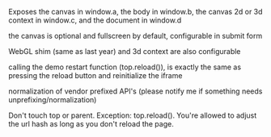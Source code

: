 Exposes the canvas in window.a, the body in window.b, the canvas 2d or 3d context in window.c, and the document in window.d

the canvas is optional and fullscreen by default, configurable in submit form

WebGL shim (same as last year) and 3d context are also configurable

calling the demo restart function (top.reload()), is exactly the same as pressing the reload button and reinitialize the iframe

normalization of vendor prefixed API's (please notify me if something needs unprefixing/normalization)

Don't touch top or parent. Exception: top.reload(). You're allowed to adjust the url hash as long as you don't reload the page.
